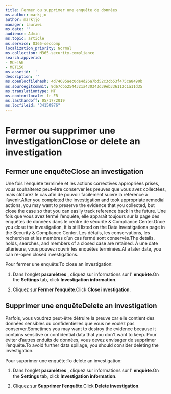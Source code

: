 ```yaml
---
title: Fermer ou supprimer une enquête de données
ms.author: markjjo
author: markjjo
manager: laurawi
ms.date: ''
audience: Admin
ms.topic: article
ms.service: O365-seccomp
localization_priority: Normal
ms.collection: M365-security-compliance
search.appverid:
- MOE150
- MET150
ms.assetid: ''
description: ''
ms.openlocfilehash: 4d74685aec0de4d26a7bd52c3cb53f475ca8490b
ms.sourcegitcommit: 9d67cb52544321a430343d39eb336112c1a11d35
ms.translationtype: MT
ms.contentlocale: fr-FR
ms.lasthandoff: 05/17/2019
ms.locfileid: "34150976"
---
```

# <a name="close-or-delete-an-investigation"></a><span data-ttu-id="d94ca-102">Fermer ou supprimer une investigation</span><span class="sxs-lookup"><span data-stu-id="d94ca-102">Close or delete an investigation</span></span>

## <a name="close-an-investigation"></a><span data-ttu-id="d94ca-103">Fermer une enquête</span><span class="sxs-lookup"><span data-stu-id="d94ca-103">Close an investigation</span></span>

 <span data-ttu-id="d94ca-104">Une fois l’enquête terminée et les actions correctives appropriées prises, vous souhaiterez peut-être conserver les preuves que vous avez collectées, mais clôturez le cas afin de pouvoir facilement suivre la référence à l’avenir.</span><span class="sxs-lookup"><span data-stu-id="d94ca-104">After you completed the investigation and took appropriate remedial actions, you may want to preserve the evidence that you collected, but close the case so that you can easily track reference back in the future.</span></span> <span data-ttu-id="d94ca-105">Une fois que vous avez fermé l’enquête, elle apparaît toujours sur la page des enquêtes de données dans le centre de sécurité & Compliance Center.</span><span class="sxs-lookup"><span data-stu-id="d94ca-105">Once you close the investigation, it is still listed on the Data investigations page in the Security & Compliance Center.</span></span> <span data-ttu-id="d94ca-106">Les détails, les conservations, les recherches et les membres d’un cas fermé sont conservés.</span><span class="sxs-lookup"><span data-stu-id="d94ca-106">The details, holds, searches, and members of a closed case are retained.</span></span> <span data-ttu-id="d94ca-107">À une date ultérieure, vous pouvez rouvrir les enquêtes terminées.</span><span class="sxs-lookup"><span data-stu-id="d94ca-107">At a later date, you can re-open closed investigations.</span></span>

<span data-ttu-id="d94ca-108">Pour fermer une enquête:</span><span class="sxs-lookup"><span data-stu-id="d94ca-108">To close an investigation:</span></span>

1. <span data-ttu-id="d94ca-109">Dans l’onglet **paramètres** , cliquez sur informations sur l' **enquête**.</span><span class="sxs-lookup"><span data-stu-id="d94ca-109">On the **Settings** tab, click **Investigation information**.</span></span>

2. <span data-ttu-id="d94ca-110">Cliquez sur **Fermer l’enquête**.</span><span class="sxs-lookup"><span data-stu-id="d94ca-110">Click  **Close investigation**.</span></span> 


## <a name="delete-an-investigation"></a><span data-ttu-id="d94ca-111">Supprimer une enquête</span><span class="sxs-lookup"><span data-stu-id="d94ca-111">Delete an investigation</span></span>

<span data-ttu-id="d94ca-112">Parfois, vous voudrez peut-être détruire la preuve car elle contient des données sensibles ou confidentielles que vous ne voulez pas conserver.</span><span class="sxs-lookup"><span data-stu-id="d94ca-112">Sometimes you may want to destroy the evidence because it contains sensitive or confidential data that you don't want to keep.</span></span> <span data-ttu-id="d94ca-113">Pour éviter d’autres enduits de données, vous devez envisager de supprimer l’enquête.</span><span class="sxs-lookup"><span data-stu-id="d94ca-113">To avoid further data spillage, you should consider deleting the investigation.</span></span>

<span data-ttu-id="d94ca-114">Pour supprimer une enquête:</span><span class="sxs-lookup"><span data-stu-id="d94ca-114">To delete an investigation:</span></span>

1. <span data-ttu-id="d94ca-115">Dans l’onglet **paramètres** , cliquez sur informations sur l' **enquête**.</span><span class="sxs-lookup"><span data-stu-id="d94ca-115">On the **Settings** tab, click **Investigation information**.</span></span>

2. <span data-ttu-id="d94ca-116">Cliquez sur **Supprimer l’enquête**.</span><span class="sxs-lookup"><span data-stu-id="d94ca-116">Click  **Delete investigation**.</span></span> 
